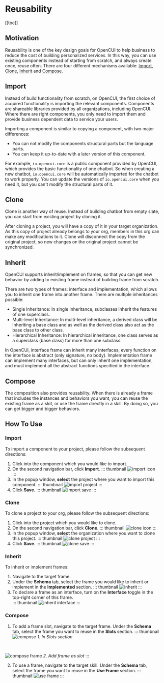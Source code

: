 # Reusability

[[toc]]

## Motivation

Reusability is one of the key design goals for OpenCUI to help business to reduce the cost of building personalized services. In this way, you can use existing components instead of starting from scratch, and always create once, reuse often. There are four different mechanisms available: [Import](#import), [Clone](#clone), [Inherit](#inherit) and [Compose](#compose).

## Import
Instead of build functionality from scratch, on OpenCUI, the first choice of acquired functionality is importing the relevant components. Components are shareable libraries provided by all organizations, including OpenCUI. Where there are right components, you only need to import them and provide business dependent data to service your users. 

Importing a component is similar to copying a component, with two major differences:
- You can not modify the components structural parts but the language parts.
- You can keep it up-to-date with a later version of this component.

For example, `io.opencui.core` is a public component provided by OpenCUI, which provides the basic functionality of one chatbot. So when creating a new chatbot, `io.opencui.core` will be automatically imported for the chatbot to work properly. You can update the versions of `io.opencui.core` when you need it, but you can't modify the structural parts of it. 

## Clone
Clone is another way of reuse. Instead of building chatbot from empty slate, you can start from existing project by cloning it. 

After cloning a project, you will have a copy of it in your target organization. As this copy of project already belongs to your org, members in this org can make any modifications to it. Clone will disconnect the copy from the original project, so new changes on the original project cannot be synchronized. 

## Inherit
OpenCUI supports inherit/implement on frames, so that you can get new behavior by adding to existing frame instead of building frame from scratch. 

There are two types of frames: interface and implementation, which allows you to inherit one frame into another frame. There are multiple inheritances possible: 
- Single Inheritance: In single inheritance, subclasses inherit the features of one superclass. 
- Multi-level Inheritance: In multi-level inheritance, a derived class will be inheriting a base class and as well as the derived class also act as the base class to other class.
- Hierarchical Inheritance: In hierarchical inheritance, one class serves as a superclass (base class) for more than one subclass.

In OpenCUI, interface frame can inherit many interfaces, every function on the interface is abstract (only signature, no body). Implementation frame can implement many interfaces, but can only inherit one implementation, and must implement all the abstract functions specified in the interface. 

## Compose
The composition also provides reusability. When there is already a frame that includes the instances and behaviors you want, you can reuse the existing frame as a slot, or use the frame directly in a skill. By doing so, you can get bigger and bigger behaviors.

## How To Use

### Import

To import a component to your project, please follow the subsequent directions: 
1. Click into the component which you would like to import.
2. On the second navigation bar, click **Import**.
::: thumbnail
![import icon](/images/platform/reusability/import-icon.png)
:::
3. In the popup window, **select** the project where you want to import this component.
::: thumbnail
![import project](/images/platform/reusability/import-project.png)
:::
4. Click **Save**.
::: thumbnail
![import save](/images/platform/reusability/import-save.png)
:::

### Clone

To clone a project to your org, please follow the subsequent directions: 
1. Click into the project which you would like to clone.
2. On the second navigation bar, click **Clone**.
::: thumbnail
![clone icon](/images/platform/reusability/clone-icon.png)
:::
3. In the popup window, **select** the organization where you want to clone this project.
::: thumbnail
![clone project](/images/platform/reusability/clone-project.png)
:::
4. Click **Save**. 
::: thumbnail
![clone save](/images/platform/reusability/clone-save.png)
:::

### Inherit

To inherit or implement frames:
1. Navigate to the target frame.
2. Under the **Schema** tab, select the frame you would like to inherit or implement in the **Implemented** section. 
::: thumbnail
![inherit](/images/platform/reusability/inherit.png)
:::
3. To declare a frame as an interface, turn on the **Interface** toggle in the top-right corner of this frame.  
::: thumbnail
![inherit interface](/images/platform/reusability/inherit-interface.png)
:::

### Compose

1. To add a frame slot, navigate to the target frame. Under the **Schema** tab, select the frame you want to reuse in the **Slots** section. 
::: thumbnail
![compose](/images/platform/reusability/compose.png)
*1. In Slots section*

<br>

![compose frame](/images/platform/reusability/compose-frame.png)
*2. Add frame as slot*
:::

2. To use a frame, navigate to the target skill. Under the **Schema** tab, select the frame you want to reuse in the **Use Frame** section.
::: thumbnail
![use frame](/images/platform/reusability/use-frame.png)
:::